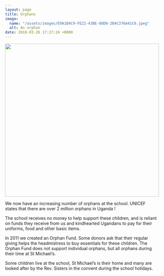 ```yaml
---
layout: page
title: Orphans
image:
  name: "/assets/images/E9A1B4C9-FE22-43BE-80D0-2B4C376A41C0.jpeg"
  alt: An orphan
date: 2018-03-26 17:27:24 +0000
---
```

<a href="{{ site.url }}{{ site.baseurl }}{{ page.image.name }}"><img src="{{ site.url }}{{ site.baseurl }}{{ page.image.name }}" style="object-fit: cover; height: 500px; width: 100%;" /></a>

We now have an increasing number of orphans at the school.  UNICEF states that there are over 2 million orphans in Uganda ! 

The school receives no money to help support these children, and is reliant on funds they receive from us and kindhearted Ugandans to pay for their uniforms, food and other basic items.

In 2011 we created an Orphan Fund. Some donors ask that their regular giving helps the headmistress to buy essentials for these children. The Orphan Fund does not support individual orphans, but all orphans during their time at St Michael’s.

Some children live at the school, St Michael’s is their home and many are looked after by the Rev. Sisters in the convent during the school holidays. 
